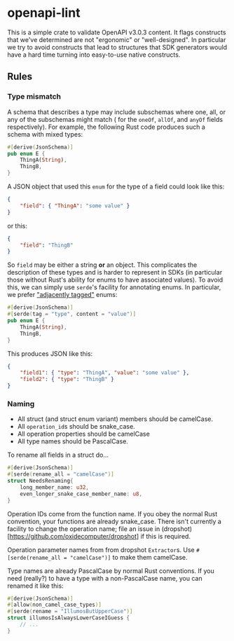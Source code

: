 # openapi-lint

This is a simple crate to validate OpenAPI v3.0.3 content. It flags constructs
that we've determined are not "ergonomic" or "well-designed". In particular we
try to avoid constructs that lead to structures that SDK generators would have
a hard time turning into easy-to-use native constructs.

## Rules

### Type mismatch

A schema that describes a type may include subschemas where one, all, or any of
the subschemas might match ( for the `oneOf`, `allOf`, and `anyOf` fields
respectively). For example, the following Rust code produces such a schema with
mixed types:

```rust
#[derive(JsonSchema)]
pub enum E {
    ThingA(String),
    ThingB,
}
```

A JSON object that used this `enum` for the type of a field could look like this:

```json
{
    "field": { "ThingA": "some value" }
}
```

or this:

```json
{
    "field": "ThingB"
}
```

So `field` may be either a string **or** an object. This complicates the
description of these types and is harder to represent in SDKs (in particular
those without Rust's ability for enums to have associated values). To avoid
this, we can simply use `serde`'s facility for annotating enums. In particular,
we prefer ["adjacently
tagged"](https://serde.rs/container-attrs.html#tag--content) enums:

```rust
#[derive(JsonSchema)]
#[serde(tag = "type", content = "value")]
pub enum E {
    ThingA(String),
    ThingB,
}
```

This produces JSON like this:

```json
{
    "field1": { "type": "ThingA", "value": "some value" },
    "field2": { "type": "ThingB" }
}
```

### Naming

- All struct (and struct enum variant) members should be camelCase.
- All `operation_id`s should be snake_case.
- All operation properties should be camelCase
- All type names should be PascalCase.

To rename all fields in a struct do...

```rust
#[derive(JsonSchema)]
#[serde(rename_all = "camelCase")]
struct NeedsRenaming{
    long_member_name: u32,
    even_longer_snake_case_member_name: u8,
}
```

Operation IDs come from the function name. If you obey the normal Rust
convention, your functions are already snake_case. There isn't currently a
facility to change the operation name; file an issue in
(dropshot)[https://github.com/oxidecomputer/dropshot] if this is required.

Operation parameter names from from dropshot `Extractor`s. Use 
`#[serde(rename_all = "camelCase")]` to make them camelCase.

Type names are already PascalCase by normal Rust conventions. If you need
(really?) to have a type with a non-PascalCase name, you can renamed it like
this:

```rust
#[derive(JsonSchema)]
#[allow(non_camel_case_types)]
#[serde(rename = "IllumosButUpperCase")]
struct illumosIsAlwaysLowerCaseIGuess {
    // ...
}
```